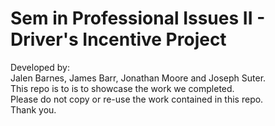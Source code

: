 # Sem in Professional Issues II - Driver's Incentive Project
Developed by: <br />
 Jalen Barnes, James Barr, Jonathan Moore and Joseph Suter. <br />
This repo is to is to showcase the work we completed. <br />
Please do not copy or re-use the work contained in this repo. <br />
Thank you. <br /> 

